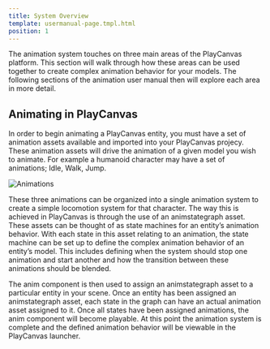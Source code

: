 ```yaml
---
title: System Overview
template: usermanual-page.tmpl.html
position: 1
---
```


The animation system touches on three main areas of the PlayCanvas platform. This section will walk through how these areas can be used together to create complex animation behavior for your models. The following sections of the animation user manual then will explore each area in more detail.

## Animating in PlayCanvas

In order to begin animating a PlayCanvas entity, you must have a set of animation assets available and imported into your PlayCanvas projecy. These animation assets will drive the animation of a given model you wish to animate. For example a humanoid character may have a set of animations; Idle, Walk, Jump.

![Animations][1]

These three animations can be organized into a single animation system to create a simple locomotion system for that character. The way this is achieved in PlayCanvas is through the use of an animstategraph asset. These assets can be thought of as state machines for an entity’s animation behavior. With each state in this asset relating to an animation, the state machine can be set up to define the complex animation behavior of an entity’s model. This includes defining when the system should stop one animation and start another and how the transition between these animations should be blended.

The anim component is then used to assign an animstategraph asset to a particular entity in your scene. Once an entity has been assigned an animstategraph asset, each state in the graph can have an actual animation asset assigned to it. Once all states have been assigned animations, the anim component will become playable. At this point the animation system is complete and the defined animation behavior will be viewable in the PlayCanvas launcher.

[1]: /images/user-manual/anim/animations.gif
